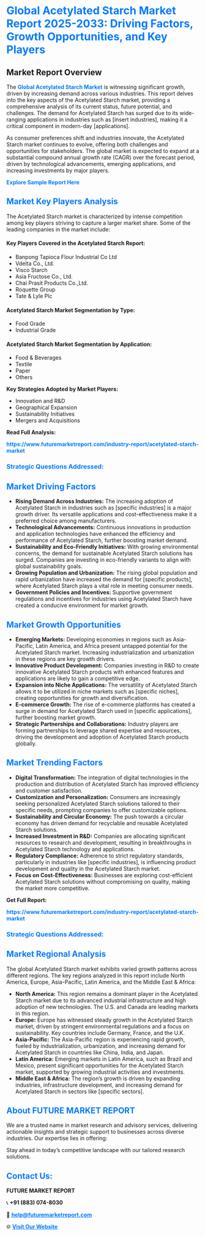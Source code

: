 <h1 style="color: #007BFF;">Global Acetylated Starch Market Report 2025-2033: Driving Factors, Growth Opportunities, and Key Players</h1>

<section id="overview">
<h2>Market Report Overview</h2>
<p>The <a href="https://www.futuremarketreport.com/industry-report/acetylated-starch-market" style="color: #007BFF; text-decoration: none;"><strong>Global Acetylated Starch Market</strong></a> is witnessing significant growth, driven by increasing demand across various industries. This report delves into the key aspects of the Acetylated Starch market, providing a comprehensive analysis of its current status, future potential, and challenges. The demand for Acetylated Starch has surged due to its wide-ranging applications in industries such as [insert industries], making it a critical component in modern-day [applications].</p>
<p>As consumer preferences shift and industries innovate, the Acetylated Starch market continues to evolve, offering both challenges and opportunities for stakeholders. The global market is expected to expand at a substantial compound annual growth rate (CAGR) over the forecast period, driven by technological advancements, emerging applications, and increasing investments by major players.</p>
</section>

<section id="overview">
<p><a href="https://www.futuremarketreport.com/request-sample/reportId=29692" style="color: #007BFF; text-decoration: none;"><strong>Explore Sample Report Here</strong></a></p>
</section>

<section id="key-players">
<h2 style="color: #007BFF;">Market Key Players Analysis</h2>
<p>The Acetylated Starch market is characterized by intense competition among key players striving to capture a larger market share. Some of the leading companies in the market include:</p>
<h4>Key Players Covered in the Acetylated Starch Report:</h4>
<ul><li>Banpong Tapioca Flour Industrial Co Ltd</li><li>Vdelta Co., Ltd.</li><li>Visco Starch</li><li>Asia Fructose Co., Ltd.</li><li>Chai Prasit Products Co.,Ltd.</li><li>Roquette Group</li><li>Tate &amp; Lyle Plc</li></ul>
<h4>Acetylated Starch Market Segmentation by Type:</h4>
<ul><li>Food Grade</li><li>Industrial Grade</li></ul>

<h4>Acetylated Starch Market Segmentation by Application:</h4>
<ul><li>Food &amp; Beverages</li><li>Textile</li><li>Paper</li><li>Others</li></ul>
<p><strong>Key Strategies Adopted by Market Players:</strong></p>
<ul>
<li>Innovation and R&D</li>
<li>Geographical Expansion</li>
<li>Sustainability Initiatives</li>
<li>Mergers and Acquisitions</li>
</ul>
</section>

<section>
<p><strong>Read Full Analysis: </strong></p><a href="https://www.futuremarketreport.com/industry-report/acetylated-starch-market" style="color: #007BFF; text-decoration: none;"><strong>https://www.futuremarketreport.com/industry-report/acetylated-starch-market</strong></a>
<h3 style="color: #007BFF;">Strategic Questions Addressed:</h3>
</section>

<section id="driving-factors">
<h2 style="color: #007BFF;">Market Driving Factors</h2>
<ul>
<li><strong>Rising Demand Across Industries:</strong> The increasing adoption of Acetylated Starch in industries such as [specific industries] is a major growth driver. Its versatile applications and cost-effectiveness make it a preferred choice among manufacturers.</li>
<li><strong>Technological Advancements:</strong> Continuous innovations in production and application technologies have enhanced the efficiency and performance of Acetylated Starch, further boosting market demand.</li>
<li><strong>Sustainability and Eco-Friendly Initiatives:</strong> With growing environmental concerns, the demand for sustainable Acetylated Starch solutions has surged. Companies are investing in eco-friendly variants to align with global sustainability goals.</li>
<li><strong>Growing Population and Urbanization:</strong> The rising global population and rapid urbanization have increased the demand for [specific products], where Acetylated Starch plays a vital role in meeting consumer needs.</li>
<li><strong>Government Policies and Incentives:</strong> Supportive government regulations and incentives for industries using Acetylated Starch have created a conducive environment for market growth.</li>
</ul>
</section>

<section id="growth-opportunities">
<h2 style="color: #007BFF;">Market Growth Opportunities</h2>
<ul>
<li><strong>Emerging Markets:</strong> Developing economies in regions such as Asia-Pacific, Latin America, and Africa present untapped potential for the Acetylated Starch market. Increasing industrialization and urbanization in these regions are key growth drivers.</li>
<li><strong>Innovative Product Development:</strong> Companies investing in R&D to create innovative Acetylated Starch products with enhanced features and applications are likely to gain a competitive edge.</li>
<li><strong>Expansion into Niche Applications:</strong> The versatility of Acetylated Starch allows it to be utilized in niche markets such as [specific niches], creating opportunities for growth and diversification.</li>
<li><strong>E-commerce Growth:</strong> The rise of e-commerce platforms has created a surge in demand for Acetylated Starch used in [specific applications], further boosting market growth.</li>
<li><strong>Strategic Partnerships and Collaborations:</strong> Industry players are forming partnerships to leverage shared expertise and resources, driving the development and adoption of Acetylated Starch products globally.</li>
</ul>
</section>

<section id="trending-factors">
<h2 style="color: #007BFF;">Market Trending Factors</h2>
<ul>
<li><strong>Digital Transformation:</strong> The integration of digital technologies in the production and distribution of Acetylated Starch has improved efficiency and customer satisfaction.</li>
<li><strong>Customization and Personalization:</strong> Consumers are increasingly seeking personalized Acetylated Starch solutions tailored to their specific needs, prompting companies to offer customizable options.</li>
<li><strong>Sustainability and Circular Economy:</strong> The push towards a circular economy has driven demand for recyclable and reusable Acetylated Starch solutions.</li>
<li><strong>Increased Investment in R&D:</strong> Companies are allocating significant resources to research and development, resulting in breakthroughs in Acetylated Starch technology and applications.</li>
<li><strong>Regulatory Compliance:</strong> Adherence to strict regulatory standards, particularly in industries like [specific industries], is influencing product development and quality in the Acetylated Starch market.</li>
<li><strong>Focus on Cost-Effectiveness:</strong> Businesses are exploring cost-efficient Acetylated Starch solutions without compromising on quality, making the market more competitive.</li>
</ul>
</section>

<section>
<p><strong>Get Full Report: </strong></p><a href="https://www.futuremarketreport.com/industry-report/acetylated-starch-market" style="color: #007BFF; text-decoration: none;"><strong>https://www.futuremarketreport.com/industry-report/acetylated-starch-market</strong></a>
<h3 style="color: #007BFF;">Strategic Questions Addressed:</h3>
</section>


<section id="regional-analysis">
<h2 style="color: #007BFF;">Market Regional Analysis</h2>
<p>The global Acetylated Starch market exhibits varied growth patterns across different regions. The key regions analyzed in this report include North America, Europe, Asia-Pacific, Latin America, and the Middle East & Africa:</p>
<ul>
<li><strong>North America:</strong> This region remains a dominant player in the Acetylated Starch market due to its advanced industrial infrastructure and high adoption of new technologies. The U.S. and Canada are leading markets in this region.</li>
<li><strong>Europe:</strong> Europe has witnessed steady growth in the Acetylated Starch market, driven by stringent environmental regulations and a focus on sustainability. Key countries include Germany, France, and the U.K.</li>
<li><strong>Asia-Pacific:</strong> The Asia-Pacific region is experiencing rapid growth, fueled by industrialization, urbanization, and increasing demand for Acetylated Starch in countries like China, India, and Japan.</li>
<li><strong>Latin America:</strong> Emerging markets in Latin America, such as Brazil and Mexico, present significant opportunities for the Acetylated Starch market, supported by growing industrial activities and investments.</li>
<li><strong>Middle East & Africa:</strong> The region’s growth is driven by expanding industries, infrastructure development, and increasing demand for Acetylated Starch in sectors like [specific sectors].</li>
</ul>
</section>

<footer>
<h2 style="color: #007BFF;">About FUTURE MARKET REPORT</h2>
<p>We are a trusted name in market research and advisory services, delivering actionable insights and strategic support to businesses across diverse industries. Our expertise lies in offering:</p>

<p>Stay ahead in today’s competitive landscape with our tailored research solutions.</p>

<h2 style="color: #007BFF;">Contact Us:</h2>
<p><strong>FUTURE MARKET REPORT</strong></p>
<p>📞 <strong>+91 (883) 074-8030</strong></p>
<p>📧 <strong><a href="mailto:help@futuremarketreport.com" style="color: #007BFF;">help@futuremarketreport.com</a></strong></p>
<p>🌐 <strong><a href="https://www.futuremarketreport.com/" style="color: #007BFF;">Visit Our Website</a></strong></p>
</footer>